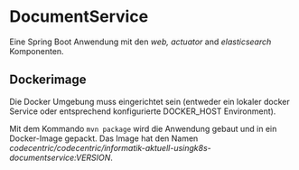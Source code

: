 # DocumentService

Eine Spring Boot Anwendung mit den _web, actuator_ and _elasticsearch_ Komponenten. 

## Dockerimage

Die Docker Umgebung muss eingerichtet sein (entweder ein lokaler docker Service oder entsprechend konfigurierte DOCKER_HOST Environment).

Mit dem Kommando  `mvn package` wird die Anwendung gebaut und in ein Docker-Image gepackt. Das Image hat den Namen _codecentric/codecentric/informatik-aktuell-usingk8s-documentservice:VERSION_.


